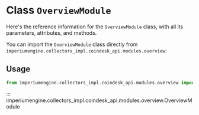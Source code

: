 # Class `OverviewModule`

Here's the reference information for the `OverviewModule` class, with all its parameters, attributes, and methods.

You can import the `OverviewModule` class directly from `imperiumengine.collectors_impl.coindesk_api.modules.overview`:

## Usage

```python
from imperiumengine.collectors_impl.coindesk_api.modules.overview import OverviewModule
```

::: imperiumengine.collectors_impl.coindesk_api.modules.overview.OverviewModule